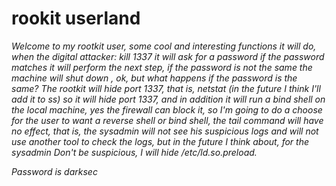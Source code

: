 # rookit userland

*Welcome to my rootkit user, some cool and interesting functions it will do, when the digital attacker: kill 1337 it will ask for a password if the password matches it will perform the next step, if the password is not the same the machine will shut down , ok, but what happens if the password is the same? The rootkit will hide port 1337, that is, netstat (in the future I think I'll add it to ss) so it will hide port 1337, and in addition it will run a bind shell on the local machine, yes the firewall can block it, so I'm going to do a choose for the user to want a reverse shell or bind shell, the tail command will have no effect, that is, the sysadmin will not see his suspicious logs and will not use another tool to check the logs, but in the future I think about, for the sysadmin Don't be suspicious, I will hide /etc/ld.so.preload.*


*Password is darksec*
